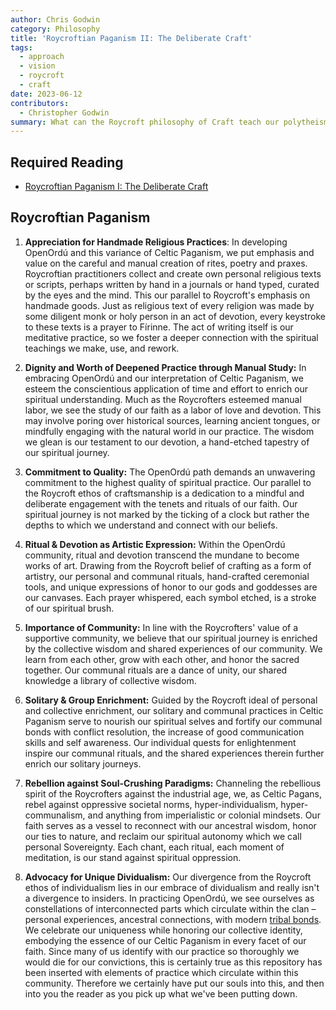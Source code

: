 ```yaml
---
author: Chris Godwin
category: Philosophy
title: 'Roycroftian Paganism II: The Deliberate Craft'
tags:
  - approach
  - vision
  - roycroft
  - craft
date: 2023-06-12
contributors:
  - Christopher Godwin
summary: What can the Roycroft philosophy of Craft teach our polytheism?
---
```

## Required Reading
* [Roycroftian Paganism I: The Deliberate Craft](./roycrotian-paganism/)

## Roycroftian Paganism
1. **Appreciation for Handmade Religious Practices**: In developing OpenOrdú and
  this variance of Celtic Paganism, we put emphasis and value on the careful and
  manual creation of rites, poetry and praxes. Roycroftian practitioners collect
  and create own personal religious texts or scripts, perhaps written by hand in a
  journals or hand typed, curated by the eyes and the mind. This our parallel to
  Roycroft's emphasis on handmade goods. Just as religious text of every religion
  was made by some diligent monk or holy person in an act of devotion, every
  keystroke to these texts is a prayer to Fírinne. The act of writing itself is
  our meditative practice, so we foster a deeper connection with the spiritual
  teachings we make, use, and rework.

2. **Dignity and Worth of Deepened Practice through Manual Study:** In embracing
  OpenOrdú and our interpretation of Celtic Paganism, we esteem the
  conscientious application of time and effort to enrich our spiritual
  understanding. Much as the Roycrofters esteemed manual labor, we see the
  study of our faith as a labor of love and devotion. This may involve poring
  over historical sources, learning ancient tongues, or mindfully engaging with
  the natural world in our practice. The wisdom we glean is our testament to
  our devotion, a hand-etched tapestry of our spiritual journey.

3. **Commitment to Quality:** The OpenOrdú path demands an unwavering commitment
  to the highest quality of spiritual practice. Our parallel to the Roycroft
  ethos of craftsmanship is a dedication to a mindful and deliberate engagement
  with the tenets and rituals of our faith. Our spiritual journey is not marked
  by the ticking of a clock but rather the depths to which we understand and
  connect with our beliefs.

4. **Ritual & Devotion as Artistic Expression:** Within the OpenOrdú community,
  ritual and devotion transcend the mundane to become works of art. Drawing
  from the Roycroft belief of crafting as a form of artistry, our personal and
  communal rituals, hand-crafted ceremonial tools, and unique expressions of
  honor to our gods and goddesses are our canvases. Each prayer whispered, each
  symbol etched, is a stroke of our spiritual brush.

5. **Importance of Community:** In line with the Roycrofters' value of a
  supportive community, we believe that our spiritual journey is enriched by
  the collective wisdom and shared experiences of our community. We learn from
  each other, grow with each other, and honor the sacred together. Our communal
  rituals are a dance of unity, our shared knowledge a library of collective
  wisdom.

6. **Solitary & Group Enrichment:** Guided by the Roycroft ideal of personal and
  collective enrichment, our solitary and communal practices in Celtic Paganism
  serve to nourish our spiritual selves and fortify our communal bonds with
  conflict resolution, the increase of good communication skills and self
  awareness. Our individual quests for enlightenment inspire our communal
  rituals, and the shared experiences therein further enrich our solitary
  journeys.

7. **Rebellion against Soul-Crushing Paradigms:** Channeling the rebellious spirit
  of the Roycrofters against the industrial age, we, as Celtic Pagans, rebel
  against oppressive societal norms, hyper-individualism, hyper-communalism, and
  anything from imperialistic or colonial mindsets. Our faith serves as a vessel
  to reconnect with our ancestral wisdom, honor our ties to nature, and reclaim
  our spiritual autonomy which we call personal Sovereignty. Each chant, each
  ritual, each moment of meditation, is our stand against spiritual oppression.

8. **Advocacy for Unique Dividualism:** Our divergence from the Roycroft ethos
  of individualism lies in our embrace of dividualism and really isn't a
  divergence to insiders. In practicing OpenOrdú, we see ourselves as
  constellations of interconnected parts which circulate within the clan –
  personal experiences, ancestral connections, with modern [tribal
  bonds](vision). We celebrate our uniqueness while honoring our collective
  identity, embodying the essence of our Celtic Paganism in every facet of our
  faith. Since many of us identify with our practice so thoroughly we would die
  for our convictions, this is certainly true as this repository has been
  inserted with elements of practice which circulate within this community.
  Therefore we certainly have put our souls into this, and then into you the
  reader as you pick up what we've been putting down.
